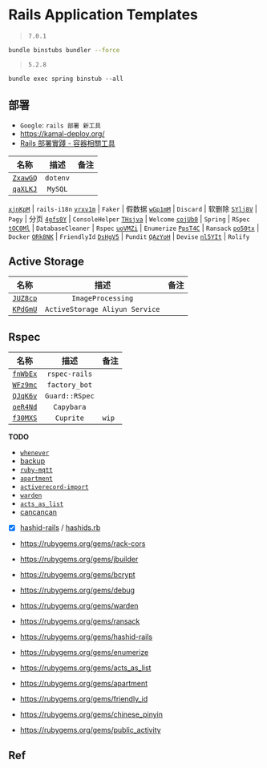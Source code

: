 # Rails Application Templates



> `7.0.1`

```bash
bundle binstubs bundler --force
```

> `5.2.8`

```
bundle exec spring binstub --all
```


## 部署

* `Google`: `rails 部署 新工具`
* <https://kamal-deploy.org/>
* [Rails 部署實踐 - 容器相關工具](https://blog.aotoki.me/posts/2022/05/20/rails-deployment-in-practice-tools-related-container/)




名称|描述|备注
:---:|:---:|:---
[`ZxawGQ`](./ZxawGQ) | `dotenv`
[`qaXLKJ`](./qaXLKJ) | `MySQL`

[`xjnKpM`](./xjnKpM) | `rails-i18n`
[`yrxv1m`](./yrxv1m) | `Faker` | 假数据
[`wGp1mM`](./wGp1mM) | `Discard` | 软删除
[`SYlj8V`](./SYlj8V) | `Pagy` | 分页
[`4gfs0Y`](./4gfs0Y) | `ConsoleHelper`
[`THsjva`](./THsjva) | `Welcome`
[`cojUb0`](./cojUb0) | `Spring` | `RSpec`
[`tOC0Ml`](./tOC0Ml) | `DatabaseCleaner` | `Rspec`
[`uoVMZi`](./uoVMZi) | `Enumerize`
[`PpsT4C`](./PpsT4C) | `Ransack`
[`po50tx`](./po50tx) | `Docker`
[`ORk8NK`](./ORk8NK) | `FriendlyId`
[`DsHgV5`](./DsHgV5) | `Pundit`
[`QAzYoH`](./QAzYoH) | `Devise`
[`nl5YIt`](./nl5YIt) | `Rolify`


## Active Storage

名称|描述|备注
:---:|:---:|:---
[`JUZ8cp`](./JUZ8cp) | `ImageProcessing` |
[`KPdGmU`](./KPdGmU) | `ActiveStorage Aliyun Service`

## Rspec

名称|描述|备注
:---:|:---:|:---
[`fnWbEx`](./fnWbEx) | `rspec-rails`
[`WFz9mc`](./WFz9mc) | `factory_bot`
[`QJqK6v`](./QJqK6v) | `Guard::RSpec`
[`oeR4Nd`](./oeR4Nd) | `Capybara`
[`f30MXS`](./f30MXS) | `Cuprite` | `wip`

**TODO**

* [`whenever`](https://github.com/javan/whenever)
* [backup](https://github.com/backup/backup)
* [`ruby-mqtt`](https://github.com/njh/ruby-mqtt)
* [`apartment`](https://rubygems.org/gems/apartment)
* [`activerecord-import`](https://rubygems.org/gems/activerecord-import)
* [`warden`](https://github.com/wardencommunity/warden)
* [`acts_as_list`](https://github.com/brendon/acts_as_list)
* [cancancan](https://github.com/CanCanCommunity/cancancan)
* [x] [hashid-rails](https://github.com/jcypret/hashid-rails) / [hashids.rb](https://github.com/peterhellberg/hashids.rb)
* <https://rubygems.org/gems/rack-cors>
* <https://rubygems.org/gems/jbuilder>
* <https://rubygems.org/gems/bcrypt>
* <https://rubygems.org/gems/debug>

* <https://rubygems.org/gems/warden>
* <https://rubygems.org/gems/ransack>
* <https://rubygems.org/gems/hashid-rails>
* <https://rubygems.org/gems/enumerize>
* <https://rubygems.org/gems/acts_as_list>
* <https://rubygems.org/gems/apartment>
* <https://rubygems.org/gems/friendly_id>
* <https://rubygems.org/gems/chinese_pinyin>
* <https://rubygems.org/gems/public_activity>


## Ref

